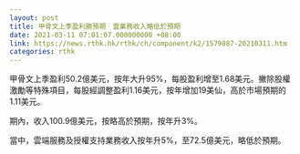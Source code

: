 ```yaml
---
layout: post
title: 甲骨文上季盈利勝預期　雲業務收入略低於預期
date: 2021-03-11 07:01:07.000000000 +08:00
link: https://news.rthk.hk/rthk/ch/component/k2/1579887-20210311.htm
categories: rthk
---
```


甲骨文上季盈利50.2億美元，按年大升95%，每股盈利增至1.68美元。撇除股權激勵等特殊項目，每股經調整盈利1.16美元，按年增加19美仙，高於市場預期的1.11美元。

期內，收入100.9億美元，按略高於預期，按年升3%。

當中，雲端服務及授權支持業務收入按年升5%，至72.5億美元，略低於預期。
